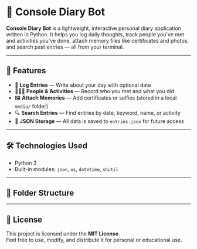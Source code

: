 # 📔 Console Diary Bot

**Console Diary Bot** is a lightweight, interactive personal diary application written in Python. It helps you log daily thoughts, track people you've met and activities you've done, attach memory files like certificates and photos, and search past entries — all from your terminal.

---

## 🧩 Features

- 📅 **Log Entries** — Write about your day with optional date
- 🧑‍🤝‍🧑 **People & Activities** — Record who you met and what you did
- 🖼️ **Attach Memories** — Add certificates or selfies (stored in a local `media/` folder)
- 🔍 **Search Entries** — Find entries by date, keyword, name, or activity
- 📁 **JSON Storage** — All data is saved to `entries.json` for future access

---

## 🛠️ Technologies Used

- Python 3
- Built-in modules: `json`, `os`, `datetime`, `shutil`

---

## 📁 Folder Structure

---

## 📄 License

This project is licensed under the **MIT License**.  
Feel free to use, modify, and distribute it for personal or educational use.

